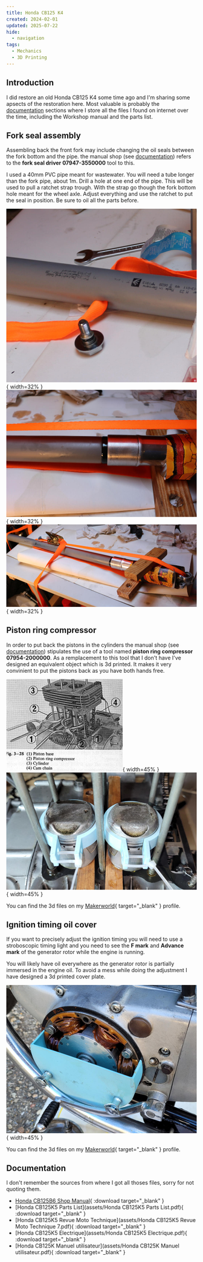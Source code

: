 ```yaml
---
title: Honda CB125 K4
created: 2024-02-01
updated: 2025-07-22
hide:
  - navigation
tags:
  - Mechanics
  - 3D Printing
---
```


## Introduction

I did restore an old Honda CB125 K4 some time ago and I'm sharing some apsects of the restoration here. Most valuable is probably the [documentation](#documentation) sections where I store all the files I found on internet over the time, including the Workshop manual and the parts list.

## Fork seal assembly

Assembling back the front fork may include changing the oil seals between the fork bottom and the pipe. the manual shop (see [documentation](#documentation)) refers to the **fork seal driver 07947-3550000** tool to this.

I used a 40mm PVC pipe meant for wastewater. You will need a tube longer than the fork pipe, about 1m. Drill a hole at one end of the pipe. This will be used to pull a ratchet strap trough. With the strap go though the fork bottom hole meant for the wheel axle. Adjust everything and use the ratchet to put the seal in position. Be sure to oil all the parts before.

![Hole in the pipe for the strap](assets/images/fork_assembly_hole.jpg){ width=32% }
![Everything adjusted with the seal in the middle](assets/images/fork_assembly_seal.jpg){ width=32% }
![The fork seal assembly setup](assets/images/fork_assembly.jpg){ width=32% }

## Piston ring compressor

In order to put back the pistons in the cylinders the manual shop (see [documentation](#documentation)) stipulates the use of a tool named **piston ring compressor 07954-2000000**. As a remplacement to this tool that I don't have I've designed an equivalent object which is 3d printed. It makes it very convinient to put the pistons back as you have both hands free.

![Doumentation showing the tool](assets/images/piston_ring_official.png){ width=45% }
![3D printed replacement in use](assets/images/piston_ring.jpg){ width=45% }

You can find the 3d files on my [Makerworld](https://makerworld.com/en/models/843128-honda-cb125-k4-k5-piston-ring-compressor#profileId-789732){ target="_blank" } profile.

## Ignition timing oil cover

If you want to precisely adjust the ignition timing you will need to use a stroboscopic timing light and you need to see the **F mark** and **Advance mark** of the generator rotor while the engine is running.

You will likely have oil everywhere as the generator rotor is partially immersed in the engine oil. To avoid a mess while doing the adjustment I have designed a 3d printed cover plate.

![Dcumentation showing the tool](assets/images/timing_cover.jpg){ width=45% }

You can find the 3d files on my [Makerworld](https://makerworld.com/en/models/843179-honda-cb125-k3-k4-k5-timing-cover-for-timing-lamp#profileId-789787){ target="_blank" } profile.

## Documentation

I don't remember the sources from where I got all thoses files, sorry for not quoting them.

* [Honda CB125B6 Shop Manual](assets/Honda_CB125B6_ShopManual.pdf){ :download target="_blank" }
* [Honda CB125K5 Parts List](assets/Honda CB125K5 Parts List.pdf){ :download target="_blank" }
* [Honda CB125K5 Revue Moto Technique](assets/Honda CB125K5 Revue Moto Technique 7.pdf){ :download target="_blank" }
* [Honda CB125K5 Electrique](assets/Honda CB125K5 Electrique.pdf){ :download target="_blank" }
* [Honda CB125K Manuel utilisateur](assets/Honda CB125K Manuel utilisateur.pdf){ :download target="_blank" }